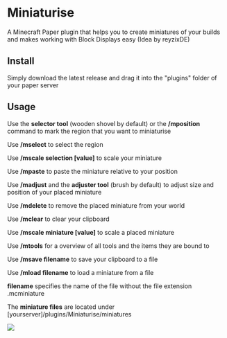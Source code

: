 # Miniaturise
A Minecraft Paper plugin that helps you to create miniatures of your builds and makes working with Block Displays easy (Idea by reyzixDE)

## Install
Simply download the latest release and drag it into the "plugins" folder of your paper server

## Usage
Use the **selector tool** (wooden shovel by default) or the **/mposition** command to mark the region that you want to miniaturise

Use **/mselect** to select the region

Use **/mscale selection [value]** to scale your miniature

Use **/mpaste** to paste the miniature relative to your position

Use **/madjust** and the **adjuster tool** (brush by default) to adjust size and position of your placed miniature

Use **/mdelete** to remove the placed miniature from your world

Use **/mclear** to clear your clipboard

Use **/mscale miniature [value]** to scale a placed miniature

Use **/mtools** for a overview of all tools and the items they are bound to

Use **/msave filename** to save your clipboard to a file

Use **/mload filename** to load a miniature from a file

**filename** specifies the name of the file without the file extension .mcminiature

The **miniature files** are located under [yourserver]/plugins/Miniaturise/miniatures

![](https://github.com/LeGhast/Miniaturise/blob/master/miniaturise.jpg?raw=true)


